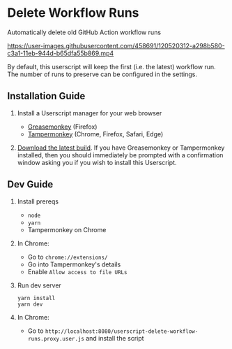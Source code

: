 # Delete Workflow Runs

Automatically delete old GitHub Action workflow runs

https://user-images.githubusercontent.com/458691/120520312-a298b580-c3a1-11eb-944d-b65dfa55b869.mp4

By default, this userscript will keep the first (i.e. the latest) workflow run. The number of runs to preserve can be configured in the settings.

## Installation Guide

1. Install a Userscript manager for your web browser
    * [Greasemonkey](https://addons.mozilla.org/en-US/firefox/addon/greasemonkey/) (Firefox)
    * [Tampermonkey](https://www.tampermonkey.net/) (Chrome, Firefox, Safari, Edge)

2. [Download the latest build](https://github.com/Trinovantes/userscript-delete-workflow-runs/releases/download/latest/userscript-delete-workflow-runs.user.js). If you have Greasemonkey or Tampermonkey installed, then you should immediately be prompted with a confirmation window asking you if you wish to install this Userscript.

## Dev Guide

1. Install prereqs

    * `node`
    * `yarn`
    * Tampermonkey on Chrome

2. In Chrome:

    * Go to `chrome://extensions/`
    * Go into Tampermonkey's details
    * Enable `Allow access to file URLs`

3. Run dev server

    ```
    yarn install
    yarn dev
    ```

4. In Chrome:

    * Go to `http://localhost:8080/userscript-delete-workflow-runs.proxy.user.js` and install the script
